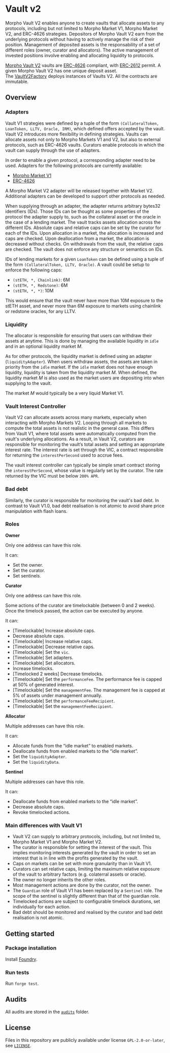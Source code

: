 # Vault v2

Morpho Vault V2 enables anyone to create vaults that allocate assets to any protocols, including but not limited to Morpho Market V1, Morpho Market V2, and ERC-4626 strategies.
Depositors of Morpho Vault V2 earn from the underlying protocols without having to actively manage the risk of their position.
Management of deposited assets is the responsability of a set of different roles (owner, curator and allocators).
The active management of invested positions involve enabling and allocating liquidity to protocols.

[Morpho Vault V2](https://github.com/morpho-org/vaults-v2/blob/main/src/VaultV2.sol) vaults are [ERC-4626](https://eips.ethereum.org/EIPS/eip-4626) compliant, with [ERC-2612](https://eips.ethereum.org/EIPS/eip-2612) permit.
A given Morpho Vault V2 has one unique deposit asset.
The [VaultV2Factory](https://github.com/morpho-org/vaults-v2/blob/main/src/VaultV2Factory.sol) deploys instances of Vaults V2.
All the contracts are immutable.

## Overview

### Adapters

Vault V1 strategies were defined by a tuple of the form `(CollateralToken, LoanToken, LLTV, Oracle, IRM)`,
which defined offers accepted by the vault.
Vault V2 introduces more flexibility in defining strategies.
Vaults can allocate assets not only to Morpho Markets V1 and V2,
but also to external protocols, such as ERC-4626 vaults.
Curators enable protocols in which the vault can supply through the use of adapters.

In order to enable a given protocol, a corresponding adapter need to be used.
Adapters for the following protocols are currently available:
- [Morpho Market V1](./src/adapters/MorphoAdapter.sol)
- [ERC-4626](./src/adapters/ERC4626Adapter.sol)

A Morpho Market V2 adapter will be released together with Market V2.
Additional adapters can be developed to support other protocols as needed.

When supplying through an adapter, the adapter returns arbitrary bytes32 identifiers (IDs).
Those IDs can be thought as some properties of the protocol the adapter supply to,
such as the collateral asset or the oracle in the case of a lending market.
The vault tracks assets allocation across the different IDs.
Absolute caps and relative caps can be set by the curator for each of the IDs.
Upon allocation in a market, the allocation is increased and caps are checked.
Upon deallocation from a market, the allocation is decreased without checks.
On withdrawals from the vault, the relative caps are checked.
The vault does not enforce any structure or semantics on IDs.

IDs of lending markets for a given `LoanToken` can be defined using a tuple of the form `(CollateralToken, LLTV, Oracle)`.
A vault could be setup to enforce the following caps:
- `(stETH, *, Chainlink)`: 6M
- `(stETH, *, Redstone)`: 6M
- `(stETH, *, *)`: 10M

This would ensure that the vault never have more than 10M exposure to the stETH asset,
and never more than 6M exposure to markets using chainlink or redstone oracles, for any LLTV.

### Liquidity

The allocator is responsible for ensuring that users can withdraw their assets at anytime.
This is done by managing the available liquidity in `idle` and in an optional liquidity market $M$.

As for other protocols, the liquidity market is defined using an adapter (`liquidityAdapter`).
When users withdraw assets, the assets are taken in priority from the `idle` market.
If the `idle` market does not have enough liquidity, liquidity is taken from the liquidity market $M$.
When defined, the liquidity market $M$ is also used as the market users are depositing into when supplying to the vault.

The market $M$ would typically be a very liquid Market V1.

### Vault Interest Controller

Vault V2 can allocate assets across many markets, especially when interacting with Morpho Markets V2.
Looping through all markets to compute the total assets is not realistic in the general case.
This differs from Vault V1, where total assets were automatically computed from the vault's underlying allocations.
As a result, in Vault V2, curators are responsible for monitoring the vault’s total assets and setting an appropriate interest rate.
The interest rate is set through the VIC, a contract responsible for returning the `interestPerSecond` used to accrue fees.

The vault interest controller can typically be simple smart contract storing the `interestPerSecond`, whose value is regularly set by the curator.
The rate returned by the VIC must be below `200% APR`.

### Bad debt

Similarly, the curator is responsible for monitoring the vault's bad debt.
In contrast to Vault V1.0, bad debt realisation is not atomic to avoid share price manipulation with flash loans.

### Roles

**Owner**

Only one address can have this role.

It can:

- Set the owner.
- Set the curator.
- Set sentinels.

**Curator**

Only one address can have this role.

Some actions of the curator are timelockable (between 0 and 2 weeks).
Once the timelock passed, the action can be executed by anyone.

It can:

- [Timelockable] Increase absolute caps.
- Decrease absolute caps.
- [Timelockable] Increase relative caps.
- [Timelockable] Decrease relative caps.
- [Timelockable] Set the `vic`.
- [Timelockable] Set adapters.
- [Timelockable] Set allocators.
- Increase timelocks.
- [Timelocked 2 weeks] Decrease timelocks.
- [Timelockable] Set the `performanceFee`.
  The performance fee is capped at 50% of generated interest.
- [Timelockable] Set the `managementFee`.
  The management fee is capped at 5% of assets under management annually.
- [Timelockable] Set the `performanceFeeRecipient`.
- [Timelockable] Set the `managementFeeRecipient`.

**Allocator**

Multiple addresses can have this role.

It can:

- Allocate funds from the “idle market” to enabled markets.
- Deallocate funds from enabled markets to the “idle market”.
- Set the `liquidityAdapter`.
- Set the `liquidityData`.

**Sentinel**

Multiple addresses can have this role.

It can:

- Deallocate funds from enabled markets to the “idle market”.
- Decrease absolute caps.
- Revoke timelocked actions.

### Main differences with Vault V1

- Vault V2 can supply to arbitrary protocols, including, but not limited to, Morpho Market V1 and Morpho Market V2.
- The curator is responsible for setting the interest of the vault.
  This implies monitoring interests generated by the vault in order to set an interest that is in line with the profits generated by the vault.
- Caps on markets can be set with more granularity than in Vault V1.
- Curators can set relative caps, limiting the maximum relative exposure of the vault to arbitrary factors (e.g. colaterral assets or oracle).
- The owner no longer inherits the other roles.
- Most management actions are done by the curator, not the owner.
- The `Guardian` role of Vault V1 has been replaced by a `Sentinel` role.
  The scope of the sentinel is slightly different than that of the guardian role.
- Timelocked actions are subject to configurable timelock durations, set individually for each action.
- Bad debt should be monitored and realised by the curator and bad debt realisation is not atomic.

## Getting started

### Package installation

Install [Foundry](https://book.getfoundry.sh/getting-started/installation).

### Run tests

Run `forge test`.

## Audits

All audits are stored in the [`audits`](./audits) folder.

## License

Files in this repository are publicly available under license `GPL-2.0-or-later`, see [`LICENSE`](./LICENSE).
